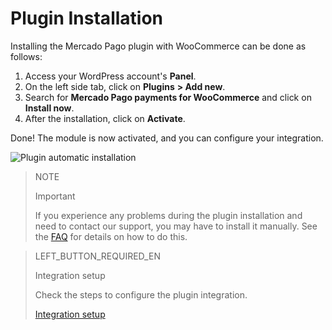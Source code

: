 # Plugin Installation 

Installing the Mercado Pago plugin with WooCommerce can be done as follows:

1. Access your WordPress account's **Panel**.
2. On the left side tab, click on **Plugins** **> Add new**.
3. Search for **Mercado Pago payments for WooCommerce** and click on **Install now**.
4. After the installation, click on **Activate**.

Done! The module is now activated, and you can configure your integration.

![Plugin automatic installation](/images/woocomerce/en_automatic_install_01.gif)

> NOTE
>
> Important
>
> If you experience any problems during the plugin installation and need to contact our support, you may have to install it manually. See the [FAQ](https://www.mercadopago[FAKER][URL][DOMAIN]/developers/en/guides/plugins/woocommerce/faq) for details on how to do this.

> LEFT_BUTTON_REQUIRED_EN
>
> Integration setup
>
> Check the steps to configure the plugin integration.
>
> [Integration setup](https://www.mercadopago[FAKER][URL][DOMAIN]/developers/en/guides/plugins/woocommerce/integration)
